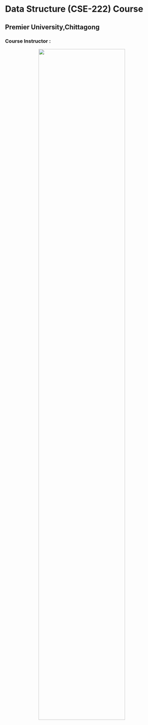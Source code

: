 # Data Structure (CSE-222) Course

## Premier University,Chittagong

### Course Instructor :

<p align="center"> 
<img width="75%" src="https://cdn.educba.com/academy/wp-content/uploads/2019/02/Object-Oriented-Programming-in-Java.jpg">
</p>
